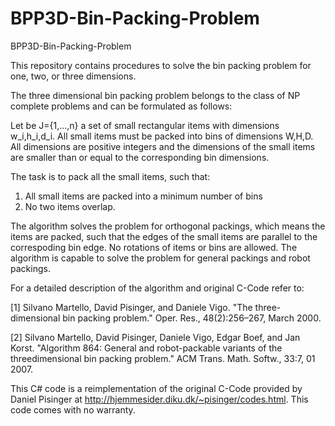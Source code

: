 # BPP3D-Bin-Packing-Problem

BPP3D-Bin-Packing-Problem

This repository contains procedures to solve the bin packing problem for 
one, two, or three dimensions.

The three dimensional bin packing problem belongs to the 
class of NP complete problems and can be formulated as follows:

Let be J={1,...,n} a set of small rectangular items with dimensions w_i,h_i,d_i.
All small items must be packed into bins of dimensions W,H,D.
All dimensions are positive integers and the dimensions of the small
items are smaller than or equal to the corresponding bin dimensions. 

The task is to pack all the small items, 
such that:

1) All small items are packed into a minimum number of bins
2) No two items overlap.

The algorithm solves the problem for orthogonal packings, which means the items are packed,
such that the edges of the small items are parallel to the correspoding bin edge.
No rotations of items or bins are allowed. The algorithm is capable to solve the problem 
for general packings and robot packings.

For a detailed description of the algorithm and original C-Code refer to:

[1] Silvano Martello, David Pisinger, and Daniele Vigo. "The three-dimensional
bin packing problem." Oper. Res., 48(2):256–267, March
2000.

[2] Silvano Martello, David Pisinger, Daniele Vigo, Edgar Boef, and Jan Korst.
"Algorithm 864: General and robot-packable variants of the threedimensional
bin packing problem." ACM Trans. Math. Softw., 33:7, 01
2007.

This C# code is a reimplementation of the original C-Code provided
by Daniel Pisinger at http://hjemmesider.diku.dk/~pisinger/codes.html.
This code comes with no warranty.
